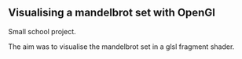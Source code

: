 ## Visualising a mandelbrot set with OpenGl 

Small school project.

The aim was to visualise the mandelbrot set in a glsl fragment shader.
